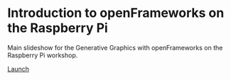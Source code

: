 Introduction to openFrameworks on the Raspberry Pi
==================================================

Main slideshow for the Generative Graphics with openFrameworks on the Raspberry Pi workshop.

[Launch](http://kr15h.github.io/rpi-of-introduction/)
